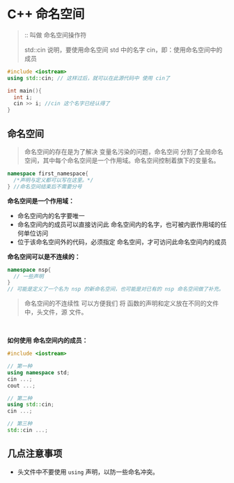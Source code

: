 # C++ 命名空间

> :: 叫做 命名空间操作符
>
> std::cin 说明，要使用命名空间 std 中的名字 cin，即：使用命名空间中的成员

```c++
#include <iostream>
using std::cin; // 这样过后，就可以在此源代码中 使用 cin了

int main(){
  int i;
  cin >> i; //cin 这个名字已经认得了
}
```



## 命名空间

> 命名空间的存在是为了解决 变量名污染的问题，命名空间 分割了全局命名空间，其中每个命名空间是一个作用域。命名空间控制着旗下的变量名。

```c++
namespace first_namespace{
  /*声明与定义都可以写在这里。*/
} //命名空间结束后不需要分号
```



**命名空间是一个作用域：**

* 命名空间内的名字要唯一
* 命名空间内的成员可以直接访问此 命名空间内的名字，也可被内嵌作用域的任何单位访问
* 位于该命名空间外的代码，必须指定 命名空间，才可访问此命名空间内的成员



**命名空间可以是不连续的：**

```c++
namespace nsp{
  // 一些声明
}
// 可能是定义了一个名为 nsp 的新命名空间，也可能是对已有的 nsp 命名空间做了补充。
```

> 命名空间的不连续性 可以方便我们 将 函数的声明和定义放在不同的文件中，头文件，源 文件。

​	

**如何使用 命名空间内的成员：**

```c++
#include <iostream>

// 第一种
using namespace std;
cin ...;
cout ...;

// 第二种
using std::cin;
cin ...;

// 第三种
std::cin ...;
```







## 几点注意事项

* 头文件中不要使用 `using` 声明，以防一些命名冲突。 

